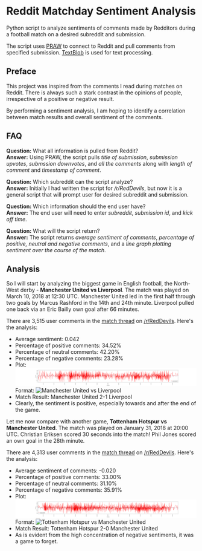 # Reddit Matchday Sentiment Analysis
Python script to analyze sentiments of comments made by Redditors during a football match on a desired subreddit and submission.

The script uses [PRAW](https://praw.readthedocs.io) to connect to Reddit and pull comments from specified submission. [TextBlob](https://textblob.readthedocs.io/en/dev/) is used for text processing.

## Preface
This project was inspired from the comments I read during matches on Reddit. There is always such a stark contrast in the opinions of people, irrespective of a positive or negative result.

By performing a sentiment analysis, I am hoping to identify a correlation between match results and overall sentiment of the comments.

## FAQ
**Question:** What all information is pulled from Reddit?  
**Answer:** Using PRAW, the script pulls *title of submission*, *submission upvotes*, *submssion downvotes*, and *all the comments* along with *length of comment* and *timestamp of comment*.  

**Question:** Which subreddit can the script analyze?  
**Answer:** Initially I had written the script for */r/RedDevils*, but now it is a general script that will prompt user for desired subreddit and submission.

**Question:** Which information should the end user have?  
**Answer:** The end user will need to enter *subreddit*, *submission id*, and *kick off time*.

**Question:** What will the script return?  
**Answer:** The script returns *average sentiment of comments*, *percentage of positive, neutral and negative comments*, and a *line graph plotting sentiment over the course of the match*.

## Analysis
So I will start by analyzing the biggest game in English football, the North-West derby - **Manchester United vs Liverpool**. The match was played on March 10, 2018 at 12:30 UTC. Manchester United led in the first half through two goals by Marcus Rashford in the 14th and 24th minute. Liverpool pulled one back via an Eric Bailly own goal after 66 minutes.

There are 3,515 user comments in the [match thread](https://www.reddit.com/r/reddevils/comments/83erhf/match_thread_manchester_utd_vs_liverpool/) on [/r/RedDevils](https://www.reddit.com/r/reddevils/). Here's the analysis:

* Average sentiment: 0.042
* Percentage of positive comments: 34.52%
* Percentage of neutral comments: 42.20%
* Percentage of negative comments: 23.28%
* Plot:  
![Manchester United vs Liverpool](/images/PLOT-[Match_Thread]_Manchester_Utd_vs_Liverpool.png)
Format: ![Manchester United vs Liverpool]()
* Match Result: Manchester United 2-1 Liverpool
* Clearly, the sentiment is positive, especially towards and after the end of the game.


Let me now compare with another game, **Tottenham Hotspur vs Manchester United**. The match was played on January 31, 2018 at 20:00 UTC. Christian Eriksen scored 30 seconds into the match! Phil Jones scored an own goal in the 28th minute.

There are 4,313 user comments in the [match thread](https://www.reddit.com/r/reddevils/comments/83erhf/match_thread_manchester_utd_vs_liverpool/) on [/r/RedDevils](https://www.reddit.com/r/reddevils/). Here's the analysis:

* Average sentiment of comments: -0.020
* Percentage of positive comments: 33.00%
* Percentage of neutral comments: 31.10%
* Percentage of negative comments: 35.91%
* Plot:  
![Tottenham Hotspur vs Manchester United](/images/PLOT-[Match_Thread]_Tottenham_vs_Manchester_Utd.png)
Format: ![Tottenham Hotspur vs Manchester United]()
* Match Result: Tottenham Hotspur 2-0 Manchester United
* As is evident from the high concentration of negative sentiments, it was a game to forget. 
